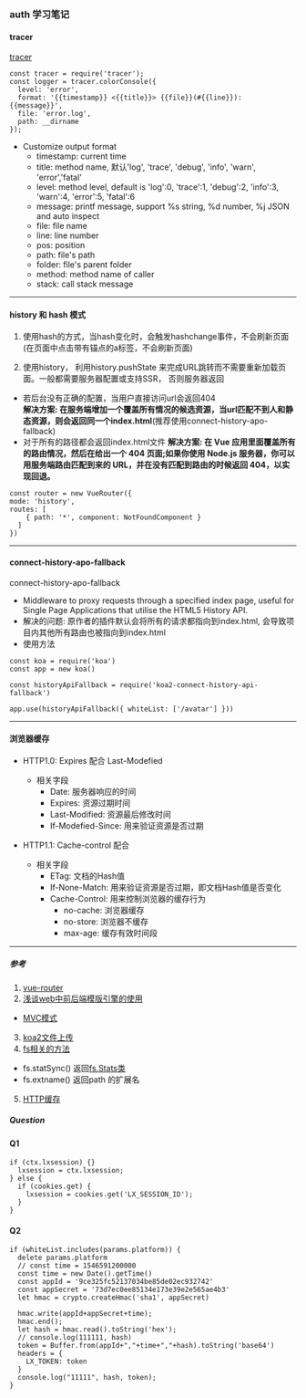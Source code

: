 ### auth 学习笔记

#### tracer
[tracer](https://github.com/baryon/tracer)
```
const tracer = require('tracer');
const logger = tracer.colorConsole({
  level: 'error',
  format: '{{timestamp}} <{{title}}> {{file}}(#{{line}}): {{message}}',
  file: 'error.log',
  path: __dirname
});
```
- Customize output format
  - timestamp: current time
  - title: method name, 默认'log', 'trace', 'debug', 'info', 'warn', 'error','fatal'
  - level: method level, default is 'log':0, 'trace':1, 'debug':2, 'info':3, 'warn':4, 'error':5, 'fatal':6
  - message: printf message, support %s string, %d number, %j JSON and auto inspect
  - file: file name
  - line: line number
  - pos: position
  - path: file's path
  - folder: file's parent folder
  - method: method name of caller
  - stack: call stack message
***

#### history 和 hash 模式
1. 使用hash的方式，当hash变化时，会触发hashchange事件，不会刷新页面(在页面中点击带有锚点的a标签，不会刷新页面)

2. 使用history， 利用history.pushState 来完成URL跳转而不需要重新加载页面。一般都需要服务器配置或支持SSR， 否则服务器返回  
  - 若后台没有正确的配置，当用户直接访问url会返回404  
  **解决方案: 在服务端增加一个覆盖所有情况的候选资源，当url匹配不到人和静态资源，则会返回同一个index.html**(推荐使用connect-history-apo-fallback)
  - 对于所有的路径都会返回index.html文件
  **解决方案: 在 Vue 应用里面覆盖所有的路由情况，然后在给出一个 404 页面;如果你使用 Node.js 服务器，你可以用服务端路由匹配到来的 URL，并在没有匹配到路由的时候返回 404，以实现回退。**
  ```
  const router = new VueRouter({
  mode: 'history',
  routes: [
      { path: '*', component: NotFoundComponent }
    ]
  })
  ```
***


#### connect-history-apo-fallback 
connect-history-apo-fallback  
  - Middleware to proxy requests through a specified index page, useful for Single Page Applications that utilise the HTML5 History API.
  - 解决的问题: 原作者的插件默认会将所有的请求都指向到index.html, 会导致项目内其他所有路由也被指向到index.html
  - 使用方法
  ```
  const koa = require('koa')
  const app = new koa()

  const historyApiFallback = require('koa2-connect-history-api-fallback')

  app.use(historyApiFallback({ whiteList: ['/avatar'] }))
  ```
***

#### 浏览器缓存
- HTTP1.0: Expires 配合 Last-Modefied
  - 相关字段
    - Date: 服务器响应的时间
    - Expires: 资源过期时间
    - Last-Modified: 资源最后修改时间
    - If-Modefied-Since: 用来验证资源是否过期

- HTTP1.1: Cache-control 配合 
  - 相关字段
    - ETag: 文档的Hash值
    - If-None-Match: 用来验证资源是否过期，即文档Hash值是否变化
    - Cache-Control: 用来控制浏览器的缓存行为
      - no-cache: 浏览器缓存
      - no-store: 浏览器不缓存
      - max-age: 缓存有效时间段
***

##### 参考
1. [vue-router](https://router.vuejs.org/zh/guide/essentials/history-mode.html#%E8%AD%A6%E5%91%8A)
2. [浅谈web中前后端模版引擎的使用](https://github.com/lessfish/underscore-analysis/issues/25)
  - [MVC模式](http://www.ruanyifeng.com/blog/2007/11/mvc.html)
3. [koa2文件上传](https://github.com/lin-xin/blog/issues/25)
4. [fs相关的方法](https://itbilu.com/nodejs/core/4JGAlesbl.html)
  - fs.statSync() 返回[fs.Stats类](http://nodejs.cn/api/fs.html#fs_class_fs_stats)
  - fs.extname() 返回path 的扩展名
5. [HTTP缓存](http://shaolianbo.github.io/web/2016/01/22/http-cache)







##### Question

#### Q1
```
if (ctx.lxsession) {}
  lxsession = ctx.lxsession;
} else {
  if (cookies.get) {
    lxsession = cookies.get('LX_SESSION_ID');
  }
}
```

#### Q2
```
if (whiteList.includes(params.platform)) {
  delete params.platform
  // const time = 1546591200000
  const time = new Date().getTime()
  const appId = '9ce325fc52137034be85de02ec932742'
  const appSecret = '73d7ec0ee85134e173e39e2e565ae4b3'
  let hmac = crypto.createHmac('sha1', appSecret)

  hmac.write(appId+appSecret+time);
  hmac.end();
  let hash = hmac.read().toString('hex');
  // console.log(111111, hash)
  token = Buffer.from(appId+","+time+","+hash).toString('base64')
  headers = {
    LX_TOKEN: token
  }
  console.log("11111", hash, token);
}
```


